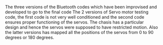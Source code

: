 The three versions of the Bluetooth codes which have been improvised and developed to go to the final code
The 2 versions of Servo motor testing code, the first code is not very well conditioned and the second code ensures proper functioning of the servos. The chasis has a particular design and hence the servos were supposed to have restricted motion. Also the latter versions has mapped all the positions of the servos from 0 to 90 degrees or 180 degrees.
